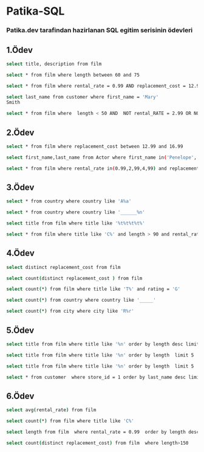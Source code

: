 # Patika-SQL
### Patika.dev tarafindan hazirlanan SQL egitim serisinin ödevleri

## 1.Ödev

```bash
select title, description from film
```
```bash
select * from film where length between 60 and 75
```

```bash
select * from film where rental_rate = 0.99 AND replacement_cost = 12.99 OR replacement_cost = 28.99

```

```bash
select last_name from customer where first_name = 'Mary'
Smith
```
```bash
select * from film where  length < 50 AND  NOT rental_RATE = 2.99 OR NOT rental_rate = 4.99
```

## 2.Ödev
```bash
select * from film where replacement_cost between 12.99 and 16.99 

```
```bash
select first_name,last_name from Actor where first_name in('Penelope','Nick','Ed')
```
```bash
select * from film where rental_rate in(0.99,2,99,4,99) and replacement_cost in(12.99,15.99,28.99)

```

## 3.Ödev
```bash
select * from country where country like 'A%a'

```
```bash
select * from country where country like '______%n'
```
```bash
select title from film where title like '%t%t%t%t%'

```
```bash
select * from film where title like 'C%' and length > 90 and rental_rate = 2.99 

```

## 4.Ödev
```bash
select distinct replacement_cost from film  

```
```bash
select count(distinct replacement_cost ) from film 
```
```bash
select count(*) from film where title like 'T%' and rating = 'G'

```
```bash
select count(*) from country where country like '_____'

```
```bash
select count(*) from city where city like 'R%r'
```

## 5.Ödev
```bash
select title from film where title like '%n' order by length desc limit 5

```
```bash
select title from film where title like '%n' order by length  limit 5

```
```bash
select title from film where title like '%n' order by length  limit 5  offset 6

```
```bash
select * from customer  where store_id = 1 order by last_name desc limit 4 
```
## 6.Ödev
```bash
select avg(rental_rate) from film

```
```bash
select count(*) from film where title like 'C%'


```
```bash
select length from film  where rental_rate = 0.99  order by length desc limit 1


```
```bash
select count(distinct replacement_cost) from film  where length>150
```


